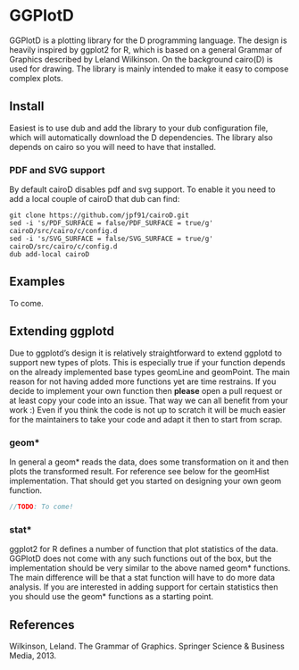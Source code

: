 # GGPlotD

GGPlotD is a plotting library for the D programming language. The design
is heavily inspired by ggplot2 for R, which is based on a general Grammar
of Graphics described by Leland Wilkinson. On the background cairo(D) is
used for drawing. The library is mainly intended to make it easy to
compose complex plots.

## Install

Easiest is to use dub and add the library to your dub configuration file,
which will automatically download the D dependencies. The library also depends
on cairo so you will need to have that installed.

### PDF and SVG support

By default cairoD disables pdf and svg support. To enable it you
need to add a local couple of cairoD that dub can find:

```
git clone https://github.com/jpf91/cairoD.git
sed -i 's/PDF_SURFACE = false/PDF_SURFACE = true/g' cairoD/src/cairo/c/config.d
sed -i 's/SVG_SURFACE = false/SVG_SURFACE = true/g' cairoD/src/cairo/c/config.d
dub add-local cairoD
```

## Examples

To come.

## Extending ggplotd

Due to ggplotd’s design it is relatively straightforward to extend ggplotd to
support new types of plots. This is especially true if your function depends
on the already implemented base types geomLine and geomPoint. The main reason
for not having added more functions yet are time restrains. If you decide to
implement your own function then **please** open a pull request or at least
copy your code into an issue. That way we can all benefit from your work :)
Even if you think the code is not up to scratch it will be much easier for the
maintainers to take your code and adapt it then to start from scrap.


### geom*

In general a geom* reads the data, does some transformation on it and then
plots the transformed result. For reference see below for the geomHist
implementation. That should get you started on designing your own geom
function.

```D 
//TODO: To come! 
```

### stat*

ggplot2 for R defines a number of function that plot statistics of the data.
GGPlotD does not come with any such functions out of the box, but the
implementation should be very similar to the above named geom* functions. The
main difference will be that a stat function will have to do more data
analysis. If you are interested in adding support for certain statistics then
you should use the geom* functions as a starting point.

## References

Wilkinson, Leland. The Grammar of Graphics. Springer Science & Business Media, 2013.


